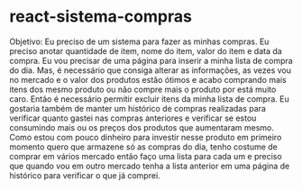 # react-sistema-compras
Objetivo: Eu preciso de um sistema para fazer as minhas compras. Eu preciso anotar quantidade de item, nome do item, valor do item e data da compra. Eu vou precisar de uma página para inserir a minha lista de  compra do dia. Mas, é necessário que consiga alterar as informações, as vezes vou no mercado e o valor dos produtos estão ótimos e acabo comprando mais itens dos mesmo produto ou não compre mais o produto por está muito caro. Então é necessário permitir excluir itens da minha lista de compra.  Eu gostaria também de manter um histórico de compras realizadas para verificar quanto gastei nas compras anteriores e verificar se estou consumindo mais ou os preços dos produtos que aumentaram mesmo. Como estou com pouco dinheiro para investir nesse produto em primeiro momento quero que armazene só as compras do dia, tenho costume de comprar em vários mercado então faço uma lista para cada um e preciso que quando vou em outro mercado tenha a lista anterior em uma página de histórico para verificar o que já comprei.
